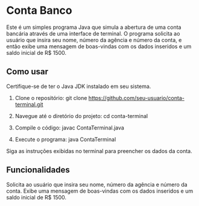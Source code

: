 # Conta Banco
Este é um simples programa Java que simula a abertura de uma conta bancária através de uma interface de terminal. O programa solicita ao usuário que insira seu nome, número da agência e número da conta, e então exibe uma mensagem de boas-vindas com os dados inseridos e um saldo inicial de R$ 1500.

## Como usar
Certifique-se de ter o Java JDK instalado em seu sistema.

1. Clone o repositório:
git clone https://github.com/seu-usuario/conta-terminal.git

2. Navegue até o diretório do projeto:
cd conta-terminal

3. Compile o código:
javac ContaTerminal.java

4. Execute o programa:
java ContaTerminal

Siga as instruções exibidas no terminal para preencher os dados da conta.

## Funcionalidades
Solicita ao usuário que insira seu nome, número da agência e número da conta.
Exibe uma mensagem de boas-vindas com os dados inseridos e um saldo inicial de R$ 1500.
